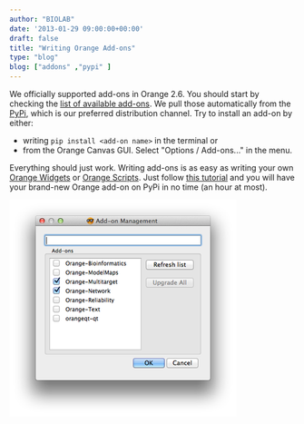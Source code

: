 ```yaml
---
author: "BIOLAB"
date: '2013-01-29 09:00:00+00:00'
draft: false
title: "Writing Orange Add-ons"
type: "blog"
blog: ["addons" ,"pypi" ]
---
```


We officially supported add-ons in Orange 2.6. You should start by checking the [list of available add-ons](http://orange.biolab.si/addons/). We pull those automatically from the [PyPi](http://pypi.python.org/pypi), which is our preferred distribution channel. Try to install an add-on by either:



* writing `pip install <add-on name>` in the terminal or
* from the Orange Canvas GUI. Select  "Options / Add-ons..." in the menu.

Everything should just work. Writing add-ons is as easy as writing your own [Orange Widgets](http://docs.biolab.si/orange/2/extend-widgets/rst/) or [Orange Scripts](http://docs.biolab.si/orange/2/tutorial/rst/). Just follow [this tutorial](http://orange.biolab.si/trac/wiki/AddOns) and you will have your brand-new Orange add-on on PyPi in no time (an hour at most).

![](orange-add-ons.png__400x382_q95_crop_upscale.png)

